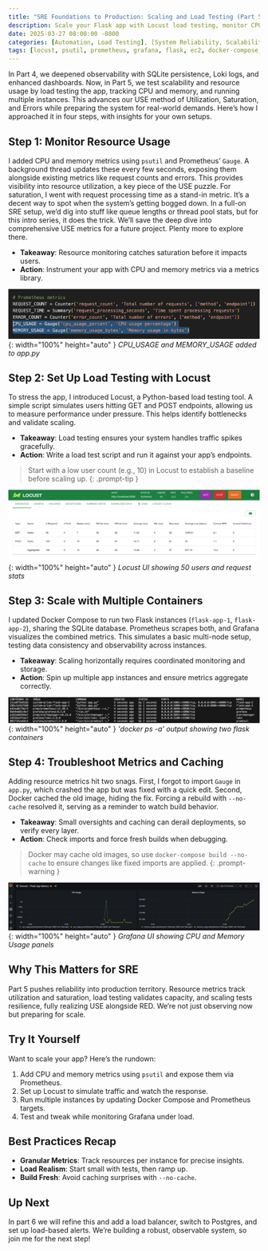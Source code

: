 ```yaml
---
title: "SRE Foundations to Production: Scaling and Load Testing (Part 5)"
description: Scale your Flask app with Locust load testing, monitor CPU and memory with Prometheus, and run multiple instances for production-ready reliability.
date: 2025-03-27 08:00:00 -0800
categories: [Automation, Load Testing], [System Reliability, Scalability], [Observability, Monitoring]
tags: [locust, psutil, prometheus, grafana, flask, ec2, docker-compose, scaling, monitoring, devops, cloud, observability]
---
```


In Part 4, we deepened observability with SQLite persistence, Loki logs, and enhanced dashboards. Now, in Part 5, we test scalability and resource usage by load testing the app, tracking CPU and memory, and running multiple instances. This advances our USE method of Utilization, Saturation, and Errors while preparing the system for real-world demands. Here’s how I approached it in four steps, with insights for your own setups.

## Step 1: Monitor Resource Usage
I added CPU and memory metrics using `psutil` and Prometheus’ `Gauge`. A background thread updates these every few seconds, exposing them alongside existing metrics like request counts and errors. This provides visibility into resource utilization, a key piece of the USE puzzle. For saturation, I went with request processing time as a stand-in metric. It’s a decent way to spot when the system’s getting bogged down. In a full-on SRE setup, we’d dig into stuff like queue lengths or thread pool stats, but for this intro series, it does the trick. We’ll save the deep dive into comprehensive USE metrics for a future project. Plenty more to explore there.

- **Takeaway**: Resource monitoring catches saturation before it impacts users.
- **Action**: Instrument your app with CPU and memory metrics via a metrics library.

![Desktop View](/assets/img/posts/20250327/cpu-and-memory-metrics.png ){: width="100%" height="auto" }
_CPU_USAGE and MEMORY_USAGE added to app.py_

## Step 2: Set Up Load Testing with Locust
To stress the app, I introduced Locust, a Python-based load testing tool. A simple script simulates users hitting GET and POST endpoints, allowing us to measure performance under pressure. This helps identify bottlenecks and validate scaling.

- **Takeaway**: Load testing ensures your system handles traffic spikes gracefully.
- **Action**: Write a load test script and run it against your app’s endpoints.
  
> Start with a low user count (e.g., 10) in Locust to establish a baseline before scaling up.
{: .prompt-tip }

![Desktop View](/assets/img/posts/20250327/locust-ui.png ){: width="100%" height="auto" }
_Locust UI showing 50 users and request stats_

## Step 3: Scale with Multiple Containers
I updated Docker Compose to run two Flask instances (`flask-app-1`, `flask-app-2`), sharing the SQLite database. Prometheus scrapes both, and Grafana visualizes the combined metrics. This simulates a basic multi-node setup, testing data consistency and observability across instances.

- **Takeaway**: Scaling horizontally requires coordinated monitoring and storage.
- **Action**: Spin up multiple app instances and ensure metrics aggregate correctly.

![Desktop View](/assets/img/posts/20250327/docker-ps-output.png ){: width="100%" height="auto" }
_'docker ps -a' output showing two flask containers_

## Step 4: Troubleshoot Metrics and Caching
Adding resource metrics hit two snags. First, I forgot to import `Gauge` in `app.py`, which crashed the app but was fixed with a quick edit. Second, Docker cached the old image, hiding the fix. Forcing a rebuild with `--no-cache` resolved it, serving as a reminder to watch build behavior.

- **Takeaway**: Small oversights and caching can derail deployments, so verify every layer.
- **Action**: Check imports and force fresh builds when debugging.
  
> Docker may cache old images, so use `docker-compose build --no-cache` to ensure changes like fixed imports are applied.
{: .prompt-warning }

![Desktop View](/assets/img/posts/20250327/cpu-and-memory-panels.png ){: width="100%" height="auto" }
_Grafana UI showing CPU and Memory Usage panels_

## Why This Matters for SRE
Part 5 pushes reliability into production territory. Resource metrics track utilization and saturation, load testing validates capacity, and scaling tests resilience, fully realizing USE alongside RED. We’re not just observing now but preparing for scale.

## Try It Yourself
Want to scale your app? Here’s the rundown:
1. Add CPU and memory metrics using `psutil` and expose them via Prometheus.
2. Set up Locust to simulate traffic and watch the response.
3. Run multiple instances by updating Docker Compose and Prometheus targets.
4. Test and tweak while monitoring Grafana under load.

## Best Practices Recap
- **Granular Metrics**: Track resources per instance for precise insights.
- **Load Realism**: Start small with tests, then ramp up.
- **Build Fresh**: Avoid caching surprises with `--no-cache`.

## Up Next
In part 6 we will refine this and add a load balancer, switch to Postgres, and set up load-based alerts. We’re building a robust, observable system, so join me for the next step!